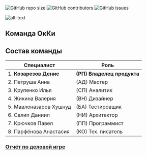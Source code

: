 ![GitHub repo size](https://img.shields.io/github/repo-size/DenisKozarezov/OkKi_Project?style=flat) ![GitHub contributors](https://img.shields.io/github/contributors/DenisKozarezov/OkKi_Project?color=green) ![GitHub issues](https://img.shields.io/github/issues-raw/DenisKozarezov/OkKi_Project)

![alt-text](https://lh3.googleusercontent.com/Q-JwDy5HGs8vXE7jsRV8_r7lw_9gtsh0yycUrcPKh-zCEIggOgnBtAFZ3qZXdgvLa1E=h500)

## Команда OкКи

## Состав команды
|Специалист|Роль|
|--|--|
|1. **Козарезов Денис**|**(РП) Владелец продукта**|
|2. Петруша Анна|(АД) Мастер|
|3. Крупенко Илья|(СП) Аналитик|
|4. Жикина Валерия|(ВН) Дизайнер|
|5. Мавлоназаров Хушнуд|(БА) Тестировщик|
|6. Салип Даниил|(НИ) Архитектор|
|7. Крючков Павел|(ПП) Программист|
|8. Парфёнова Анастасия|(КО) Тех. писатель|
### [Отчёт по деловой игре](https://github.com/DenisKozarezov/OkKi_Project/wiki/%D0%94%D0%B5%D0%BB%D0%BE%D0%B2%D0%B0%D1%8F-%D0%B8%D0%B3%D1%80%D0%B0)
